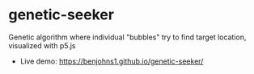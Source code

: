 # genetic-seeker
Genetic algorithm where individual "bubbles" try to find target location, visualized with p5.js
* Live demo: https://benjohns1.github.io/genetic-seeker/
